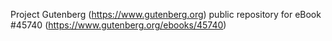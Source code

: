 Project Gutenberg (https://www.gutenberg.org) public repository for eBook #45740 (https://www.gutenberg.org/ebooks/45740)
